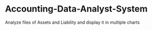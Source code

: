 # Accounting-Data-Analyst-System
Analyze files of Assets and Liability and display it in multiple charts
